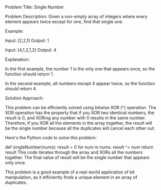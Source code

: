 Problem Title: Single Number

Problem Description: Given a non-empty array of integers where every element appears twice except for one, find that single one.

Example:

Input: [2,2,1]
Output: 1

Input: [4,1,2,1,2]
Output: 4

Explanation:

In the first example, the number 1 is the only one that appears once, so the function should return 1.

In the second example, all numbers except 4 appear twice, so the function should return 4.

Solution Approach:

This problem can be efficiently solved using bitwise XOR (^) operation. The XOR operation has the property that if you XOR two identical numbers, the result is 0, and XORing any number with 0 results in the same number. Therefore, if you XOR all the elements in the array together, the result will be the single number because all the duplicates will cancel each other out.

Here's the Python code to solve this problem:

def singleNumber(nums):
    result = 0
    for num in nums:
        result ^= num
    return result
This code iterates through the array and XORs all the numbers together. The final value of result will be the single number that appears only once.

This problem is a good example of a real-world application of bit manipulation, as it efficiently finds a unique element in an array of duplicates.
